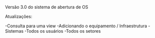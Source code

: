 Versão 3.0 do sistema de abertura de OS 

Atualizações: 

-Consulta para uma view 
-Adicionando o equipamento / Infraestrutura - Sistemas 
-Todos os usuários 
-Todos os setores
